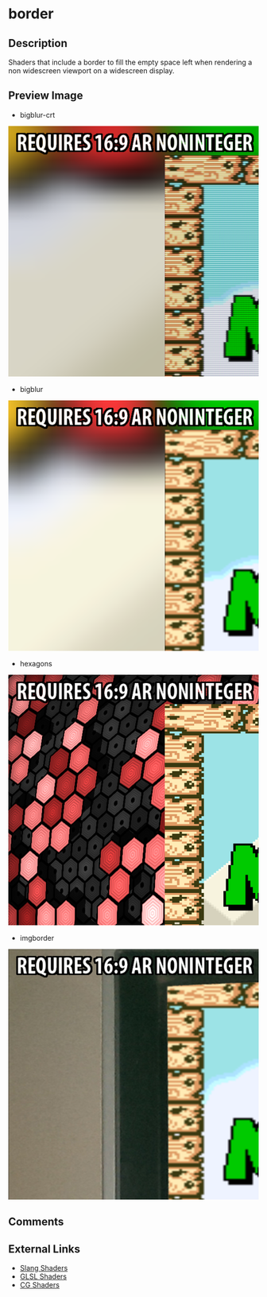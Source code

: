 # border

## Description
Shaders that include a border to fill the empty space left when rendering a non widescreen viewport on a widescreen display.

## Preview Image
* bigblur-crt

![](../image/shader/border/bigblur-crt.png)

* bigblur

![](../image/shader/border/bigblur.png)

* hexagons

![](../image/shader/border/hexagons.png)

* imgborder

![](../image/shader/border/imgborder.png)


## Comments

## External Links

* [Slang Shaders](https://github.com/libretro/slang-shaders)
* [GLSL Shaders](https://github.com/libretro/glsl-shaders)  
* [CG Shaders](https://github.com/libretro/common-shaders)
